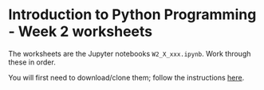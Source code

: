 # Introduction to Python Programming - Week 2 worksheets

The worksheets are the Jupyter notebooks `W2_X_xxx.ipynb`. Work through these in order.

You will first need to download/clone them; follow the instructions [here](https://github.com/ipp-22/ipp-course-info/blob/main/SetupInstructions.md#git).

